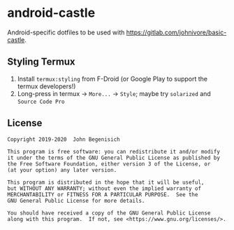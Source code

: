 # android-castle

Android-specific dotfiles to be used with <https://gitlab.com/johnivore/basic-castle>.


## Styling Termux

1. Install `termux:styling` from F-Droid (or Google Play to support the termux developers!)
2. Long-press in termux → `More...` → `Style`; maybe try `solarized` and `Source Code Pro`


## License

```
Copyright 2019-2020  John Begenisich

This program is free software: you can redistribute it and/or modify
it under the terms of the GNU General Public License as published by
the Free Software Foundation, either version 3 of the License, or
(at your option) any later version.

This program is distributed in the hope that it will be useful,
but WITHOUT ANY WARRANTY; without even the implied warranty of
MERCHANTABILITY or FITNESS FOR A PARTICULAR PURPOSE.  See the
GNU General Public License for more details.

You should have received a copy of the GNU General Public License
along with this program.  If not, see <https://www.gnu.org/licenses/>.
```
